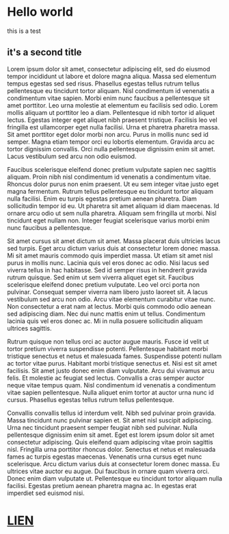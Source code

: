 # Hello world

this is a test

## it's a second title

Lorem ipsum dolor sit amet, consectetur adipiscing elit, sed do eiusmod tempor incididunt ut labore et dolore magna aliqua. Massa sed elementum tempus egestas sed sed risus. Phasellus egestas tellus rutrum tellus pellentesque eu tincidunt tortor aliquam. Nisl condimentum id venenatis a condimentum vitae sapien. Morbi enim nunc faucibus a pellentesque sit amet porttitor. Leo urna molestie at elementum eu facilisis sed odio. Lorem mollis aliquam ut porttitor leo a diam. Pellentesque id nibh tortor id aliquet lectus. Egestas integer eget aliquet nibh praesent tristique. Facilisis leo vel fringilla est ullamcorper eget nulla facilisi. Urna et pharetra pharetra massa. Sit amet porttitor eget dolor morbi non arcu. Purus in mollis nunc sed id semper. Magna etiam tempor orci eu lobortis elementum. Gravida arcu ac tortor dignissim convallis. Orci nulla pellentesque dignissim enim sit amet. Lacus vestibulum sed arcu non odio euismod.

Faucibus scelerisque eleifend donec pretium vulputate sapien nec sagittis aliquam. Proin nibh nisl condimentum id venenatis a condimentum vitae. Rhoncus dolor purus non enim praesent. Ut eu sem integer vitae justo eget magna fermentum. Rutrum tellus pellentesque eu tincidunt tortor aliquam nulla facilisi. Enim eu turpis egestas pretium aenean pharetra. Diam sollicitudin tempor id eu. Ut pharetra sit amet aliquam id diam maecenas. Id ornare arcu odio ut sem nulla pharetra. Aliquam sem fringilla ut morbi. Nisl tincidunt eget nullam non. Integer feugiat scelerisque varius morbi enim nunc faucibus a pellentesque.

Sit amet cursus sit amet dictum sit amet. Massa placerat duis ultricies lacus sed turpis. Eget arcu dictum varius duis at consectetur lorem donec massa. Mi sit amet mauris commodo quis imperdiet massa. Ut etiam sit amet nisl purus in mollis nunc. Lacinia quis vel eros donec ac odio. Nisi lacus sed viverra tellus in hac habitasse. Sed id semper risus in hendrerit gravida rutrum quisque. Sed enim ut sem viverra aliquet eget sit. Faucibus scelerisque eleifend donec pretium vulputate. Leo vel orci porta non pulvinar. Consequat semper viverra nam libero justo laoreet sit. A lacus vestibulum sed arcu non odio. Arcu vitae elementum curabitur vitae nunc. Non consectetur a erat nam at lectus. Morbi quis commodo odio aenean sed adipiscing diam. Nec dui nunc mattis enim ut tellus. Condimentum lacinia quis vel eros donec ac. Mi in nulla posuere sollicitudin aliquam ultrices sagittis.

Rutrum quisque non tellus orci ac auctor augue mauris. Fusce id velit ut tortor pretium viverra suspendisse potenti. Pellentesque habitant morbi tristique senectus et netus et malesuada fames. Suspendisse potenti nullam ac tortor vitae purus. Habitant morbi tristique senectus et. Nisi est sit amet facilisis. Sit amet justo donec enim diam vulputate. Arcu dui vivamus arcu felis. Et molestie ac feugiat sed lectus. Convallis a cras semper auctor neque vitae tempus quam. Nisl condimentum id venenatis a condimentum vitae sapien pellentesque. Nulla aliquet enim tortor at auctor urna nunc id cursus. Phasellus egestas tellus rutrum tellus pellentesque.

Convallis convallis tellus id interdum velit. Nibh sed pulvinar proin gravida. Massa tincidunt nunc pulvinar sapien et. Sit amet nisl suscipit adipiscing. Urna nec tincidunt praesent semper feugiat nibh sed pulvinar. Nulla pellentesque dignissim enim sit amet. Eget est lorem ipsum dolor sit amet consectetur adipiscing. Quis eleifend quam adipiscing vitae proin sagittis nisl. Fringilla urna porttitor rhoncus dolor. Senectus et netus et malesuada fames ac turpis egestas maecenas. Venenatis urna cursus eget nunc scelerisque. Arcu dictum varius duis at consectetur lorem donec massa. Eu ultrices vitae auctor eu augue. Dui faucibus in ornare quam viverra orci. Donec enim diam vulputate ut. Pellentesque eu tincidunt tortor aliquam nulla facilisi. Egestas pretium aenean pharetra magna ac. In egestas erat imperdiet sed euismod nisi.


# [LIEN](./LIEN.md)
